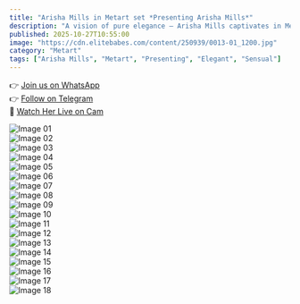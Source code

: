 ```yaml
---
title: "Arisha Mills in Metart set *Presenting Arisha Mills*"
description: "A vision of pure elegance — Arisha Mills captivates in Metart’s *Presenting Arisha Mills*, her soft gaze and natural grace turning every frame into art."
published: 2025-10-27T10:55:00
image: "https://cdn.elitebabes.com/content/250939/0013-01_1200.jpg"
category: "Metart"
tags: ["Arisha Mills", "Metart", "Presenting", "Elegant", "Sensual"]
---
```


👉 [Join us on WhatsApp](https://redirecting-kappa.vercel.app/)  
👉 [Follow on Telegram](https://t.me/xxx_pulse)  
🔞 [Watch Her Live on Cam](https://redirecting-kappa.vercel.app/)  

![Image 01](https://cdn.elitebabes.com/content/250939/0013-01_1200.jpg)  
![Image 02](https://cdn.elitebabes.com/content/250939/0013-02_1200.jpg)  
![Image 03](https://cdn.elitebabes.com/content/250939/0013-03_1200.jpg)  
![Image 04](https://cdn.elitebabes.com/content/250939/0013-04_1200.jpg)  
![Image 05](https://cdn.elitebabes.com/content/250939/0013-05_1200.jpg)  
![Image 06](https://cdn.elitebabes.com/content/250939/0013-06_1200.jpg)  
![Image 07](https://cdn.elitebabes.com/content/250939/0013-07_1200.jpg)  
![Image 08](https://cdn.elitebabes.com/content/250939/0013-08_1200.jpg)  
![Image 09](https://cdn.elitebabes.com/content/250939/0013-09_1200.jpg)  
![Image 10](https://cdn.elitebabes.com/content/250939/0013-10_1200.jpg)  
![Image 11](https://cdn.elitebabes.com/content/250939/0013-11_1200.jpg)  
![Image 12](https://cdn.elitebabes.com/content/250939/0013-12_1200.jpg)  
![Image 13](https://cdn.elitebabes.com/content/250939/0013-13_1200.jpg)  
![Image 14](https://cdn.elitebabes.com/content/250939/0013-14_1200.jpg)  
![Image 15](https://cdn.elitebabes.com/content/250939/0013-15_1200.jpg)  
![Image 16](https://cdn.elitebabes.com/content/250939/0013-16_1200.jpg)  
![Image 17](https://cdn.elitebabes.com/content/250939/0013-17_1200.jpg)  
![Image 18](https://cdn.elitebabes.com/content/250939/0013-18_1800.jpg)